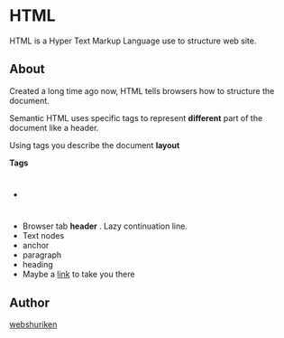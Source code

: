 # HTML

HTML is a Hyper Text Markup Language use to structure web site.

## About

Created a long time ago now, HTML tells browsers how to structure the document.

Semantic HTML uses specific tags to represent __different__ part of the document like a header.

Using tags you describe the document **layout**

**Tags**

- <h1></h1>
- Browser tab **header** <title></title>. 
  Lazy continuation line.
- Text nodes
- anchor
- paragraph
- heading
- Maybe a [link](url) to take you there

## Author

[webshuriken](url)
